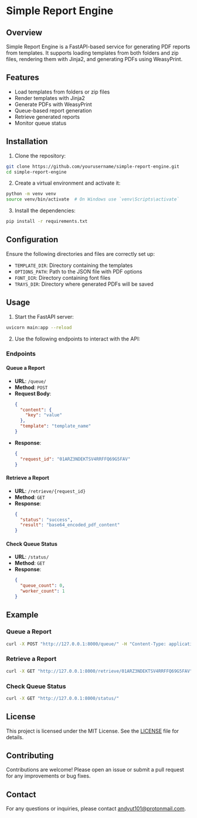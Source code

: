 # Simple Report Engine

## Overview

Simple Report Engine is a FastAPI-based service for generating PDF reports from templates. It supports loading templates from both folders and zip files, rendering them with Jinja2, and generating PDFs using WeasyPrint.

## Features

- Load templates from folders or zip files
- Render templates with Jinja2
- Generate PDFs with WeasyPrint
- Queue-based report generation
- Retrieve generated reports
- Monitor queue status

## Installation

1. Clone the repository:

```sh
git clone https://github.com/yourusername/simple-report-engine.git
cd simple-report-engine
```

2. Create a virtual environment and activate it:

```sh
python -m venv venv
source venv/bin/activate  # On Windows use `venv\Scripts\activate`
```

3. Install the dependencies:

```sh
pip install -r requirements.txt
```

## Configuration

Ensure the following directories and files are correctly set up:

- `TEMPLATE_DIR`: Directory containing the templates
- `OPTIONS_PATH`: Path to the JSON file with PDF options
- `FONT_DIR`: Directory containing font files
- `TRAYS_DIR`: Directory where generated PDFs will be saved

## Usage

1. Start the FastAPI server:

```sh
uvicorn main:app --reload
```

2. Use the following endpoints to interact with the API:

### Endpoints

#### Queue a Report

- **URL**: `/queue/`
- **Method**: `POST`
- **Request Body**:
  ```json
  {
    "content": {
      "key": "value"
    },
    "template": "template_name"
  }
  ```
- **Response**:
  ```json
  {
    "request_id": "01ARZ3NDEKTSV4RRFFQ69G5FAV"
  }
  ```

#### Retrieve a Report

- **URL**: `/retrieve/{request_id}`
- **Method**: `GET`
- **Response**:
  ```json
  {
    "status": "success",
    "result": "base64_encoded_pdf_content"
  }
  ```

#### Check Queue Status

- **URL**: `/status/`
- **Method**: `GET`
- **Response**:
  ```json
  {
    "queue_count": 0,
    "worker_count": 1
  }
  ```

## Example

### Queue a Report

```sh
curl -X POST "http://127.0.0.1:8000/queue/" -H "Content-Type: application/json" -d '{"content": {"name": "John Doe"}, "template": "example_template"}'
```

### Retrieve a Report

```sh
curl -X GET "http://127.0.0.1:8000/retrieve/01ARZ3NDEKTSV4RRFFQ69G5FAV"
```

### Check Queue Status

```sh
curl -X GET "http://127.0.0.1:8000/status/"
```

## License

This project is licensed under the MIT License. See the [LICENSE](LICENSE) file for details.

## Contributing

Contributions are welcome! Please open an issue or submit a pull request for any improvements or bug fixes.

## Contact

For any questions or inquiries, please contact [andyut101@protonmail.com](mailto:andyut101@protonmail.com).
